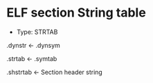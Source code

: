 # ELF section String table

- Type: STRTAB

.dynstr <- .dynsym

.strtab <- .symtab

.shstrtab <- Section header string
